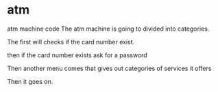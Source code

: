 # atm
 atm machine code
The atm machine is going to divided into categories.

The first will checks if the card number exist.

then if the card number exists ask for a password


Then another menu comes that gives out categories of services it offers


Then it goes on.
